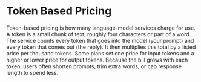 # Token Based Pricing

Token-based pricing is how many language-model services charge for use. A token is a small chunk of text, roughly four characters or part of a word. The service counts every token that goes into the model (your prompt) and every token that comes out (the reply). It then multiplies this total by a listed price per thousand tokens. Some plans set one price for input tokens and a higher or lower price for output tokens. Because the bill grows with each token, users often shorten prompts, trim extra words, or cap response length to spend less.